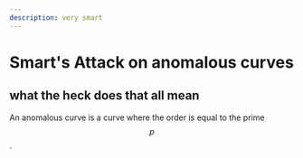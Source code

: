 ```yaml
---
description: very smart
---
```


# Smart's Attack on anomalous curves

## what the heck does that all mean

An anomalous curve is a curve where the order is equal to the prime $$p$$.
